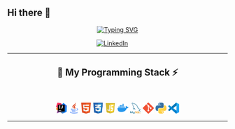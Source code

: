 ## Hi there 👋

<p align="center">
  <!-- Typing SVG by DenverCoder1 - https://github.com/DenverCoder1/readme-typing-svg -->
    <a href="https://git.io/typing-svg"><img src="https://readme-typing-svg.demolab.com?font=Fira+Code&size=22&duration=4800&pause=940&color=7950F2&width=435&lines=Backend+Developer+%E2%80%93+Logic+Creator;%2B2+years+of+experience+in+Java;Welcome+to+my+GitHub!" alt="Typing SVG" /></a>
</p>

<!-- Social icons section -->
<p align="center">
  <a href="https://www.linkedin.com/in/javier-del-cerro-de-nava-395409307/"><img width="46px" alt="LinkedIn" title="LinkedIn" src="https://img.icons8.com/?size=100&id=IuI5Yd3J3qcC&format=png&color=7950F2"/></a>
  &#8287;&#8287;&#8287;&#8287;&#8287;
</p>

<hr>
<h2 align="center"> 🚀 My Programming Stack ⚡</h2>
<br>
<p align="center">
  <code><img title="IntelliJ" height="25" src="images/logo_intellij.png"></code>
  <code><img title="Java" height="25" src="images/logo_java.png"></code>
  <code><img title="HTML5" height="25" src="images/logo_html.png"></code>
  <code><img title="CSS3" height="25" src="images/logo_css.png"></code>
  <code><img title="JavaScript" height="25" src="images/logo_javascript.png"></code>
  <code><img title="Docker" height="25" src="images/logo_docker.png"></code>
  <code><img title="MySQL" height="25" src="images/mysql.png"></code>
  <code><img title="Git" height="25" src="images/logo_git.png"></code>
  <code><img title="Python" height="25" src="images/logo_python.png"></code>
  <code><img title="Visual Studio Code" height="25" src="images/logo_visual_studio_code.png"></code>
</p>
<hr>
